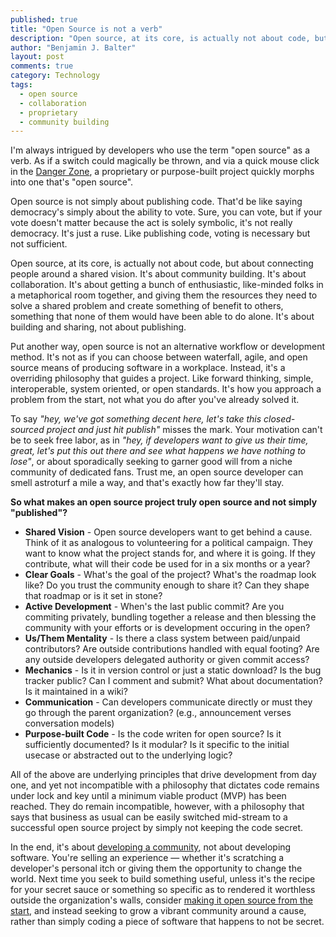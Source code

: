 ```yaml
---
published: true
title: "Open Source is not a verb"
description: "Open source, at its core, is actually not about code, but about connecting people around a shared vision to encourage collaborative problem solving."
author: "Benjamin J. Balter"
layout: post
comments: true
category: Technology
tags:
  - open source
  - collaboration
  - proprietary
  - community building
---
```


I'm always intrigued by developers who use the term "open source" as a verb. As if a switch could magically be thrown, and via a quick mouse click in the [Danger Zone](http://www.youtube.com/watch?v=V8rZWw9HE7o), a proprietary or purpose-built project quickly morphs into one that's "open source".

Open source is not simply about publishing code. That'd be like saying democracy's simply about the ability to vote. Sure, you can vote, but if your vote doesn't matter because the act is solely symbolic, it's not really democracy. It's just a ruse. Like publishing code, voting is necessary but not sufficient.

Open source, at its core, is actually not about code, but about connecting people around a shared vision. It's about community building. It's about collaboration. It's about getting a bunch of enthusiastic, like-minded folks in a metaphorical room together, and giving them the resources they need to solve a shared problem and create something of benefit to others, something that none of them would have been able to do alone. It's about building and sharing, not about publishing.

Put another way, open source is not an alternative workflow or development method. It's not as if you can choose between waterfall, agile, and open source means of producing software in a workplace. Instead, it's a overriding philosophy that guides a project. Like forward thinking, simple, interoperable, system oriented, or open standards. It's how you approach a problem from the start, not what you do after you've already solved it.

To say *"hey, we've got something decent here, let's take this closed-sourced project and just hit publish"* misses the mark. Your motivation can't be to seek free labor, as in *"hey, if developers want to give us their time, great, let's put this out there and see what happens we have nothing to lose"*, or about sporadically seeking to garner good will from a niche community of dedicated fans. Trust me, an open source developer can smell astroturf a mile a way, and that's exactly how far they'll stay.

**So what makes an open source project truly open source and not simply "published"?**

* **Shared Vision** - Open source developers want to get behind a cause. Think of it as analogous to volunteering for a political campaign. They want to know what the project stands for, and where it is going. If they contribute, what will their code be used for in a six months or a year?
* **Clear Goals** - What's the goal of the project? What's the roadmap look like? Do you trust the community enough to share it? Can they shape that roadmap or is it set in stone?
* **Active Development** - When's the last public commit? Are you commiting privately, bundling together a release and then blessing the community with your efforts or is development occuring in the open?
* **Us/Them Mentality** - Is there a class system between paid/unpaid contributors? Are outside contributions handled with equal footing? Are any outside developers delegated authority or given commit access?
* **Mechanics** - Is it in version control or just a static download? Is the bug tracker public? Can I comment and submit? What about documentation? Is it maintained in a wiki?
* **Communication** - Can developers communicate directly or must they go through the parent organization? (e.g., announcement verses conversation models)
* **Purpose-built Code** - Is the code writen for open source? Is it sufficiently documented? Is it modular? Is it specific to the initial usecase or abstracted out to the underlying logic?

All of the above are underlying principles that drive development from day one, and yet not incompatible with a philosophy that dictates code remains under lock and key until a minimum viable product (MVP) has been reached. They do remain incompatible, however, with a philosophy that says that business as usual can be easily switched mid-stream to a successful open source project by simply not keeping the code secret. 

In the end, it's about [developing a community](http://ben.balter.com/open-source-for-government/#open_source_community_building), not about developing software. You're selling an experience — whether it's scratching a developer's personal itch or giving them the opportunity to change the world. Next time you seek to build something useful, unless it's the recipe for your secret sauce or something so specific as to rendered it worthless outside the organization's walls, consider [making it open source from the start](http://ben.balter.com/2012/06/26/why-you-should-always-write-software-as-open-source/), and instead seeking to grow a vibrant community around a cause, rather than simply coding a piece of software that happens to not be secret.